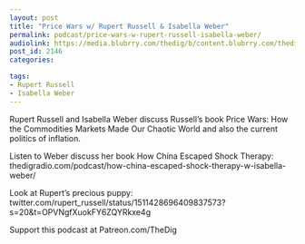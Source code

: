 ```yaml
---
layout: post
title: "Price Wars w/ Rupert Russell & Isabella Weber"
permalink: podcast/price-wars-w-rupert-russell-isabella-weber/
audiolink: https://media.blubrry.com/thedig/b/content.blubrry.com/thedig/The_Dig-EP_351-PriceWars.mp3
post_id: 2146
categories: 

tags: 
- Rupert Russell
- Isabella Weber
---
```


Rupert Russell and Isabella Weber discuss Russell’s book Price Wars: How the Commodities Markets Made Our Chaotic World and also the current politics of inflation.

Listen to Weber discuss her book How China Escaped Shock Therapy: thedigradio.com/podcast/how-china-escaped-shock-therapy-w-isabella-weber/

Look at Rupert’s precious puppy: twitter.com/rupert_russell/status/1511428696409837573?s=20&t=OPVNgfXuokFY6ZQYRkxe4g

Support this podcast at Patreon.com/TheDig